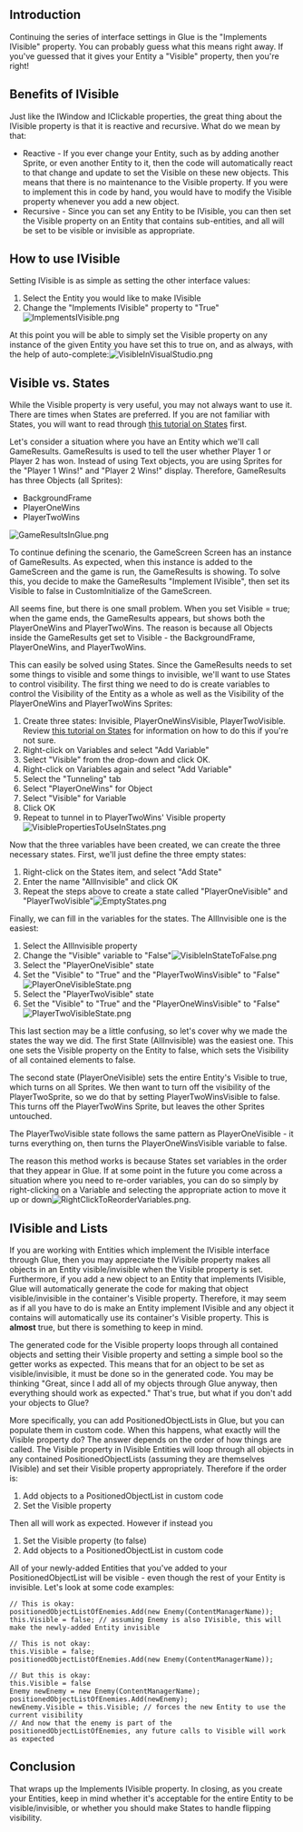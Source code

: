 ## Introduction

Continuing the series of interface settings in Glue is the "Implements IVisible" property. You can probably guess what this means right away. If you've guessed that it gives your Entity a "Visible" property, then you're right!

## Benefits of IVisible

Just like the IWindow and IClickable properties, the great thing about the IVisible property is that it is reactive and recursive. What do we mean by that:

-   Reactive - If you ever change your Entity, such as by adding another Sprite, or even another Entity to it, then the code will automatically react to that change and update to set the Visible on these new objects. This means that there is no maintenance to the Visible property. If you were to implement this in code by hand, you would have to modify the Visible property whenever you add a new object.
-   Recursive - Since you can set any Entity to be IVisible, you can then set the Visible property on an Entity that contains sub-entities, and all will be set to be visible or invisible as appropriate.

## How to use IVisible

Setting IVisible is as simple as setting the other interface values:

1.  Select the Entity you would like to make IVisible
2.  Change the "Implements IVisible" property to "True"![ImplementsIVisible.png](/media/migrated_media-ImplementsIVisible.png)

At this point you will be able to simply set the Visible property on any instance of the given Entity you have set this to true on, and as always, with the help of auto-complete:![VisibleInVisualStudio.png](/media/migrated_media-VisibleInVisualStudio.png)

## Visible vs. States

While the Visible property is very useful, you may not always want to use it. There are times when States are preferred. If you are not familiar with States, you will want to read through [this tutorial on States](/frb/docs/index.php?title=Glue:Tutorials:States.md "Glue:Tutorials:States") first.

Let's consider a situation where you have an Entity which we'll call GameResults. GameResults is used to tell the user whether Player 1 or Player 2 has won. Instead of using Text objects, you are using Sprites for the "Player 1 Wins!" and "Player 2 Wins!" display. Therefore, GameResults has three Objects (all Sprites):

-   BackgroundFrame
-   PlayerOneWins
-   PlayerTwoWins

![GameResultsInGlue.png](/media/migrated_media-GameResultsInGlue.png)

To continue defining the scenario, the GameScreen Screen has an instance of GameResults. As expected, when this instance is added to the GameScreen and the game is run, the GameResults is showing. To solve this, you decide to make the GameResults "Implement IVisible", then set its Visible to false in CustomInitialize of the GameScreen.

All seems fine, but there is one small problem. When you set Visible = true; when the game ends, the GameResults appears, but shows both the PlayerOneWins and PlayerTwoWins. The reason is because all Objects inside the GameResults get set to Visible - the BackgroundFrame, PlayerOneWins, and PlayerTwoWins.

This can easily be solved using States. Since the GameResults needs to set some things to visible and some things to invisible, we'll want to use States to control visibility. The first thing we need to do is create variables to control the Visibility of the Entity as a whole as well as the Visibility of the PlayerOneWins and PlayerTwoWins Sprites:

1.  Create three states: Invisible, PlayerOneWinsVisible, PlayerTwoVisible. Review [this tutorial on States](/frb/docs/index.php?title=Glue:Tutorials:States.md "Glue:Tutorials:States") for information on how to do this if you're not sure.
2.  Right-click on Variables and select "Add Variable"
3.  Select "Visible" from the drop-down and click OK.
4.  Right-click on Variables again and select "Add Variable"
5.  Select the "Tunneling" tab
6.  Select "PlayerOneWins" for Object
7.  Select "Visible" for Variable
8.  Click OK
9.  Repeat to tunnel in to PlayerTwoWins' Visible property![VisiblePropertiesToUseInStates.png](/media/migrated_media-VisiblePropertiesToUseInStates.png)

Now that the three variables have been created, we can create the three necessary states. First, we'll just define the three empty states:

1.  Right-click on the States item, and select "Add State"
2.  Enter the name "AllInvisible" and click OK
3.  Repeat the steps above to create a state called "PlayerOneVisible" and "PlayerTwoVisible"![EmptyStates.png](/media/migrated_media-EmptyStates.png)

Finally, we can fill in the variables for the states. The AllInvisible one is the easiest:

1.  Select the AllInvisible property
2.  Change the "Visible" variable to "False"![VisibleInStateToFalse.png](/media/migrated_media-VisibleInStateToFalse.png)
3.  Select the "PlayerOneVisible" state
4.  Set the "Visible" to "True" and the "PlayerTwoWinsVisible" to "False"![PlayerOneVisibleState.png](/media/migrated_media-PlayerOneVisibleState.png)
5.  Select the "PlayerTwoVisible" state
6.  Set the "Visible" to "True" and the "PlayerOneWinsVisible" to "False"![PlayerTwoVisibleState.png](/media/migrated_media-PlayerTwoVisibleState.png)

This last section may be a little confusing, so let's cover why we made the states the way we did. The first State (AllInvisible) was the easiest one. This one sets the Visible property on the Entity to false, which sets the Visibility of all contained elements to false.

The second state (PlayerOneVisible) sets the entire Entity's Visible to true, which turns on all Sprites. We then want to turn off the visibility of the PlayerTwoSprite, so we do that by setting PlayerTwoWinsVisible to false. This turns off the PlayerTwoWins Sprite, but leaves the other Sprites untouched.

The PlayerTwoVisible state follows the same pattern as PlayerOneVisible - it turns everything on, then turns the PlayerOneWinsVisible variable to false.

The reason this method works is because States set variables in the order that they appear in Glue. If at some point in the future you come across a situation where you need to re-order variables, you can do so simply by right-clicking on a Variable and selecting the appropriate action to move it up or down![RightClickToReorderVariables.png](/media/migrated_media-RightClickToReorderVariables.png).

## IVisible and Lists

If you are working with Entities which implement the IVisible interface through Glue, then you may appreciate the IVisible property makes all objects in an Entity visible/invisible when the Visible property is set. Furthermore, if you add a new object to an Entity that implements IVisible, Glue will automatically generate the code for making that object visible/invisible in the container's Visible property. Therefore, it may seem as if all you have to do is make an Entity implement IVisible and any object it contains will automatically use its container's Visible property. This is **almost** true, but there is something to keep in mind.

The generated code for the Visible property loops through all contained objects and setting their Visible property and setting a simple bool so the getter works as expected. This means that for an object to be set as visible/invisible, it must be done so in the generated code. You may be thinking "Great, since I add all of my objects through Glue anyway, then everything should work as expected." That's true, but what if you don't add your objects to Glue?

More specifically, you can add PositionedObjectLists in Glue, but you can populate them in custom code. When this happens, what exactly will the Visible property do? The answer depends on the order of how things are called. The Visible property in IVisible Entities will loop through all objects in any contained PositionedObjectLists (assuming they are themselves IVisible) and set their Visible property appropriately. Therefore if the order is:

1.  Add objects to a PositionedObjectList in custom code
2.  Set the Visible property

Then all will work as expected. However if instead you

1.  Set the Visible property (to false)
2.  Add objects to a PositionedObjectList in custom code

All of your newly-added Entities that you've added to your PositionedObjectList will be visible - even though the rest of your Entity is invisible. Let's look at some code examples:

    // This is okay:
    positionedObjectListOfEnemies.Add(new Enemy(ContentManagerName));
    this.Visible = false; // assuming Enemy is also IVisible, this will make the newly-added Entity invisible

    // This is not okay:
    this.Visible = false;
    positionedObjectListOfEnemies.Add(new Enemy(ContentManagerName));

    // But this is okay:
    this.Visible = false
    Enemy newEnemy = new Enemy(ContentManagerName);
    positionedObjectListOfEnemies.Add(newEnemy);
    newEnemy.Visible = this.Visible; // forces the new Entity to use the current visibility
    // And now that the enemy is part of the positionedObjectListOfEnemies, any future calls to Visible will work as expected

## Conclusion

That wraps up the Implements IVisible property. In closing, as you create your Entities, keep in mind whether it's acceptable for the entire Entity to be visible/invisible, or whether you should make States to handle flipping visibility.
